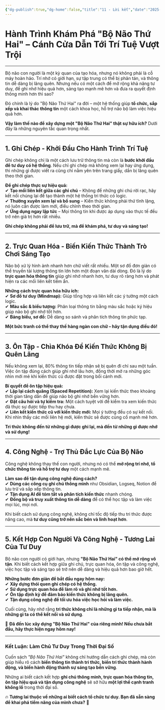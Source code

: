 ```yaml
---
{"dg-publish":true,"dg-home":false,"title":"11 - Lời kết","date":"2025-01-31","tags":["sach","sach/bo-nao-thu-hai"],"dg-path":"Books/02 - Bộ Não Thứ Hai - Đồ Tử Bái/10 - Lời kết.md","permalink":"/books/02-bo-nao-thu-hai-do-tu-bai/10-loi-ket/","dgPassFrontmatter":true,"updated":"2025-02-23T09:15:10.586+07:00"}
---
```


# **Hành Trình Khám Phá "Bộ Não Thứ Hai" – Cánh Cửa Dẫn Tới Trí Tuệ Vượt Trội**
---

Bộ não con người là một kỳ quan của tạo hóa, nhưng nó không phải là cỗ máy hoàn hảo. Trí nhớ có giới hạn, sự tập trung có thể bị phân tán, và thông tin dễ dàng bị lãng quên. Nhưng nếu có một cách để mở rộng khả năng tư duy, để ghi nhớ hiệu quả hơn, sáng tạo mạnh mẽ hơn và đưa ra quyết định thông minh hơn thì sao?

Đó chính là lý do "Bộ Não Thứ Hai" ra đời – một hệ thống giúp **tổ chức, sắp xếp và khai thác thông tin** một cách khoa học, hỗ trợ não bộ làm việc hiệu quả hơn.

**Vậy làm thế nào để xây dựng một "Bộ Não Thứ Hai" thật sự hữu ích?** Dưới đây là những nguyên tắc quan trọng nhất.

---

## **1. Ghi Chép - Khởi Đầu Cho Hành Trình Trí Tuệ**

Ghi chép không chỉ là một cách lưu trữ thông tin mà còn là **bước khởi đầu để tư duy có hệ thống**. Nếu chỉ ghi chép mà không xem lại hay ứng dụng, thì những gì được viết ra cũng chỉ nằm yên trên trang giấy, dần bị lãng quên theo thời gian.

**Để ghi chép thực sự hiệu quả:**  
✔ **Tạo mối liên kết giữa các ghi chú** – Không để những ghi chú rời rạc, hãy kết nối chúng lại để tạo thành một hệ thống tri thức có logic.  
✔ **Thường xuyên xem lại và bổ sung** – Kiến thức không phải thứ tĩnh lặng, nó luôn cần được làm mới, điều chỉnh theo thời gian.  
✔ **Ứng dụng ngay lập tức** – Mọi thông tin khi được áp dụng vào thực tế đều trở nên giá trị hơn rất nhiều.

**Ghi chép không phải để lưu trữ, mà để khám phá, tư duy và sáng tạo!**

---

## **2. Trực Quan Hóa - Biến Kiến Thức Thành Trò Chơi Sáng Tạo**

Não bộ xử lý hình ảnh nhanh hơn chữ viết rất nhiều. Một sơ đồ đơn giản có thể truyền tải lượng thông tin lớn hơn một đoạn văn dài dòng. Đó là lý do **trực quan hóa thông tin** giúp ghi nhớ nhanh hơn, tư duy rõ ràng hơn và phát hiện ra các mối liên kết tiềm ẩn.

**Những cách trực quan hóa hữu ích:**  
✔ **Sơ đồ tư duy (Mindmap):** Giúp tổng hợp và liên kết các ý tưởng một cách logic.  
✔ **Màu sắc & biểu tượng:** Phân loại thông tin bằng màu sắc hoặc ký hiệu giúp não bộ ghi nhớ tốt hơn.  
✔ **Bảng biểu, sơ đồ:** Dễ dàng so sánh và phân tích thông tin phức tạp.

**Một bức tranh có thể thay thế hàng ngàn con chữ – hãy tận dụng điều đó!**

---

## **3. Ôn Tập - Chìa Khóa Để Kiến Thức Không Bị Quên Lãng**

Nếu không xem lại, 80% thông tin tiếp nhận sẽ bị quên đi chỉ sau một tuần. Việc ôn tập đúng cách giúp ghi nhớ lâu hơn, đồng thời mở ra những góc nhìn mới mẻ khi kiến thức cũ được đặt trong bối cảnh mới.

**Bí quyết để ôn tập hiệu quả:**  
✔ **Lặp lại cách quãng (Spaced Repetition):** Xem lại kiến thức theo khoảng thời gian tăng dần để giúp não bộ ghi nhớ bền vững hơn.  
✔ **Đặt câu hỏi và tự kiểm tra:** Một cách tuyệt vời để kiểm tra xem kiến thức đã thực sự được tiếp thu hay chưa.  
✔ **Liên kết kiến thức cũ với kiến thức mới:** Mọi ý tưởng đều có sự kết nối. Khi nhìn thấy các mối liên hệ mới, kiến thức sẽ được củng cố mạnh mẽ hơn.

**Tri thức không đến từ những gì được ghi lại, mà đến từ những gì được nhớ và sử dụng!**

---

## **4. Công Nghệ - Trợ Thủ Đắc Lực Của Bộ Não**

Công nghệ không thay thế con người, nhưng nó có thể **mở rộng trí nhớ, tổ chức thông tin và hỗ trợ tư duy** một cách mạnh mẽ.

**Làm sao để tận dụng công nghệ đúng cách?**  
✔ **Dùng các công cụ ghi chú thông minh** như Obsidian, Logseq, Notion để lưu trữ và sắp xếp thông tin.  
✔ **Tận dụng AI để tóm tắt và phân tích kiến thức** nhanh chóng.  
✔ **Đồng bộ và truy xuất thông tin dễ dàng** để có thể học tập và làm việc mọi lúc, mọi nơi.

Khi biết cách sử dụng công nghệ, không chỉ tốc độ tiếp thu tri thức được nâng cao, mà **tư duy cũng trở nên sắc bén và linh hoạt hơn**.

---

## **5. Kết Hợp Con Người Và Công Nghệ - Tương Lai Của Tư Duy**

Bộ não con người có giới hạn, nhưng **"Bộ Não Thứ Hai" có thể mở rộng vô tận**. Khi biết cách kết hợp giữa ghi chú, trực quan hóa, ôn tập và công nghệ, việc học tập và sáng tạo sẽ trở nên dễ dàng và hiệu quả hơn bao giờ hết.

**Những bước đơn giản để bắt đầu ngay hôm nay:**  
✔ **Xây dựng thói quen ghi chép có hệ thống.**  
✔ **Sử dụng trực quan hóa để làm rõ và ghi nhớ tốt hơn.**  
✔ **Ôn tập định kỳ để đảm bảo kiến thức không bị lãng quên.**  
✔ **Tận dụng công nghệ để tối ưu hóa việc học hỏi và làm việc.**

Cuối cùng, hãy nhớ rằng **tri thức không chỉ là những gì ta tiếp nhận, mà là những gì ta có thể kết nối và sử dụng**.

🚀 **Đã đến lúc xây dựng "Bộ Não Thứ Hai" của riêng mình! Nếu chưa bắt đầu, hãy thực hiện ngay hôm nay!**

---

### **Kết Luận: Làm Chủ Tư Duy Trong Thời Đại Số**

Cuốn sách _"Bộ Não Thứ Hai"_ không chỉ hướng dẫn cách ghi chép, mà còn giúp hiểu rõ cách **biến thông tin thành tri thức, biến tri thức thành hành động, và biến hành động thành sự sáng tạo bền vững**.

Những ai biết cách kết hợp **ghi chú thông minh, trực quan hóa thông tin, ôn tập hiệu quả và tận dụng công nghệ** sẽ sở hữu **một lợi thế cạnh tranh khổng lồ** trong thời đại số.

🔥 **Tương lai thuộc về những ai biết cách tổ chức tư duy. Bạn đã sẵn sàng để khai phá tiềm năng của mình chưa?** 🚀